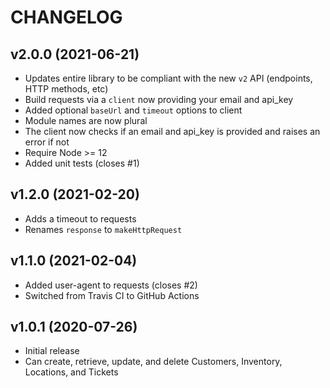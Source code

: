 # CHANGELOG

## v2.0.0 (2021-06-21)

* Updates entire library to be compliant with the new `v2` API (endpoints, HTTP methods, etc)
* Build requests via a `client` now providing your email and api_key
* Added optional `baseUrl` and `timeout` options to client
* Module names are now plural
* The client now checks if an email and api_key is provided and raises an error if not
* Require Node >= 12
* Added unit tests (closes #1)

## v1.2.0 (2021-02-20)

* Adds a timeout to requests
* Renames `response` to `makeHttpRequest`

## v1.1.0 (2021-02-04)

* Added user-agent to requests (closes #2)
* Switched from Travis CI to GitHub Actions

## v1.0.1 (2020-07-26)

* Initial release
* Can create, retrieve, update, and delete Customers, Inventory, Locations, and Tickets
